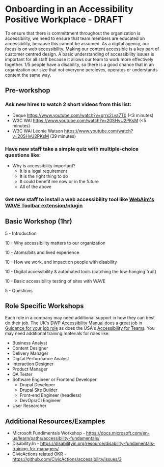 # Onboarding in an Accessibility Positive Workplace - DRAFT

To ensure that there is committment throughout the organization is accessibility, we need to ensure that team members are educated on accessibility, because this cannot be assumed. As a digital agency, our focus is on web accessibility. Making our content accessible is a key part of customer centred design. A basic understanding of accessibility issues is important for all staff because it allows our team to work more effectively together. 1/5 people have a disability, so there is a good chance that in an organization our size that not everyone percieves, operates or understands content the same way. 

## Pre-workshop

### Ask new hires to watch 2 short videos from this list:

* Deque https://www.youtube.com/watch?v=grrx2Lva7T0 (<3 minutes)
* W3C WAI https://www.youtube.com/watch?v=20SHvU2PKsM (<5 minutes)
* W3C WAI Léonie Watson https://www.youtube.com/watch?v=20SHvU2PKsM (39 minutes)

### Have new staff take a simple quiz with multiple-choice questions like:

* Why is accessibility important?
    * It is a legal requirement
    * It is the right thing to do
    * It could benefit me now or in the future
    * All of the above

### Get new staff to install a web accessibility tool like [WebAim's WAVE Toolbar extension/plugin](https://wave.webaim.org/extension/)

## Basic Workshop (1hr)

5 - Introduction

10 - Why accessibility matters to our organization

10 - Atoms/bits and lived experience

10 - How we work, and impact on people with disability

10 - Digital accessibility & automated tools (catching the low-hanging fruit)

10 - Basic accessibility testing of sites with WAVE

5 - Questions

## Role Specific Workshops

Each role in a company may need additional support in how they can best do their job. The UK's [DWP Accessibility Manual](https://accessibility-manual.dwp.gov.uk/) does a great job in [Guidance for your job role](https://accessibility-manual.dwp.gov.uk/guidance-for-your-job-role) as does the USA's [Accessibility for Teams](https://accessibility.digital.gov/). You may need additional training materials for roles like:

* Business Analyst
* Content Designer
* Delivery Manager
* Digital Performance Analyst
* Interaction Designer
* Product Manager
* QA Tester
* Software Engineer or Frontend Developer
    * Drupal Developer
    * Drupal Site Builder
    * Front-end Engineer (headless)
    * DevOps/CI Engineer
* User Researcher

## Additional Resources/Examples

* Microsoft Fundimentals Workshop - https://docs.microsoft.com/en-us/learn/paths/accessibility-fundamentals/
* Disability:In - https://disabilityin.org/resource/disability-fundamentals-training-for-managers/
* CivicActions related OKR - https://github.com/CivicActions/accessibility/issues/3
